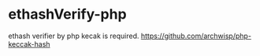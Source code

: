 # ethashVerify-php
ethash verifier by php
kecak is required. https://github.com/archwisp/php-keccak-hash

